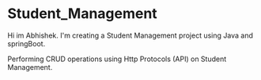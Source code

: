 # Student_Management

Hi im Abhishek. I'm creating a Student Management project using Java and springBoot.

Performing CRUD operations using Http Protocols (API) on Student Management.
















